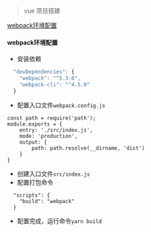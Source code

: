 > vue 项目搭建

[webpack环境配置](#webpack环境配置)





#### webpack环境配置

- 安装依赖

```javascript
  "devDependencies": {
    "webpack": "^5.3.0",
    "webpack-cli": "^4.5.0"
  }
```

- 配置入口文件`webpack.config.js`

```javacript
const path = require('path');
module.exports = {
    entry: './src/index.js',
    mode: 'production',
    output: {
        path: path.resolve(__dirname, 'dist')
    }
}
```

- 创建入口文件`src/index.js`
- 配置打包命令

```javacript
  "scripts": {
    "build": "webpack"
  }
```

- 配置完成，运行命令`yarn build`
